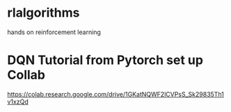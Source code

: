 # rlalgorithms
hands on reinforcement learning

# DQN Tutorial from Pytorch set up Collab

https://colab.research.google.com/drive/1GKatNQWF2lCVPsS_Sk29835Th1v1xzQd
